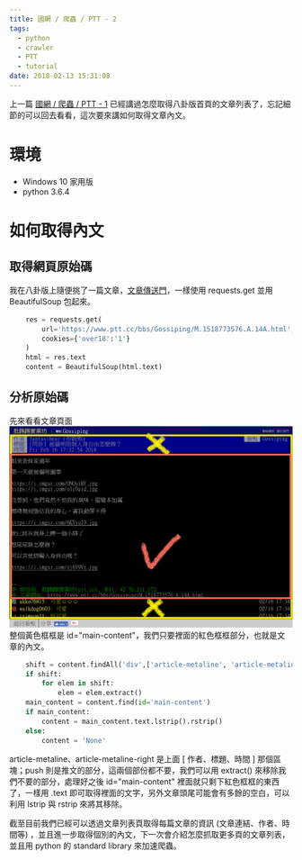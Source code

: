 ```yaml
---
title: 國網 / 爬蟲 / PTT - 2
tags:
  - python
  - crawler
  - PTT
  - tutorial
date: 2018-02-13 15:31:08
---
```


上一篇 [國網 / 爬蟲 / PTT - 1](https://eugene87222.github.io/2018/02/10/PTT-crawler-1/) 已經講過怎麼取得八卦版首頁的文章列表了，忘記細節的可以回去看看，這次要來講如何取得文章內文。

# 環境

- Windows 10 家用版
- python 3.6.4

# 如何取得內文

## 取得網頁原始碼

我在八卦版上隨便挑了一篇文章，[文章傳送門](https://www.ptt.cc/bbs/Gossiping/M.1518773576.A.14A.html)，一樣使用 requests.get 並用 BeautifulSoup 包起來。
```python
	res = requests.get(
	    url='https://www.ptt.cc/bbs/Gossiping/M.1518773576.A.14A.html',
	    cookies={'over18':'1'}
	)
	html = res.text
	content = BeautifulSoup(html.text)
```

## 分析原始碼

先來看看文章頁面
![](/image/gossiping_screenshot.PNG)
整個黃色框框是 id="main-content"，我們只要裡面的紅色框框部分，也就是文章的內文。

```python
    shift = content.findAll('div',['article-metaline', 'article-metaline-right', 'push'])
    if shift:
        for elem in shift:
            elem = elem.extract()
    main_content = content.find(id='main-content')
    if main_content:
        content = main_content.text.lstrip().rstrip()
    else:
        content = 'None'
```
article-metaline、article-metaline-right 是上面 [ 作者、標題、時間 ] 那個區塊；push 則是推文的部分，這兩個部份都不要，我們可以用 extract() 來移除我們不要的部分，處理好之後 id="main-content" 裡面就只剩下紅色框框的東西了，一樣用 .text 即可取得裡面的文字，另外文章頭尾可能會有多餘的空白，可以利用 lstrip 與 rstrip 來將其移除。  
 
截至目前我們已經可以透過文章列表頁取得每篇文章的資訊 (文章連結、作者、時間等) ，並且進一步取得個別的內文，下一次會介紹怎麼抓取更多頁的文章列表，並且用 python 的 standard library 來加速爬蟲。
